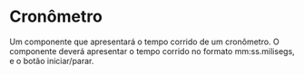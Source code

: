 # Cronômetro
Um componente que apresentará o tempo corrido de um cronômetro. 
O componente deverá apresentar o tempo corrido no formato mm:ss.milisegs, e o botão iniciar/parar.
